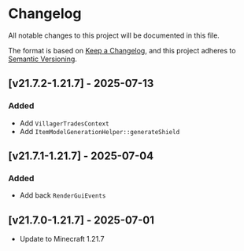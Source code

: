 # Changelog
All notable changes to this project will be documented in this file.

The format is based on [Keep a Changelog](https://keepachangelog.com/en/1.0.0/),
and this project adheres to [Semantic Versioning](https://semver.org/spec/v2.0.0.html).

## [v21.7.2-1.21.7] - 2025-07-13
### Added
- Add `VillagerTradesContext`
- Add `ItemModelGenerationHelper::generateShield`

## [v21.7.1-1.21.7] - 2025-07-04
### Added
- Add back `RenderGuiEvents`

## [v21.7.0-1.21.7] - 2025-07-01
- Update to Minecraft 1.21.7
